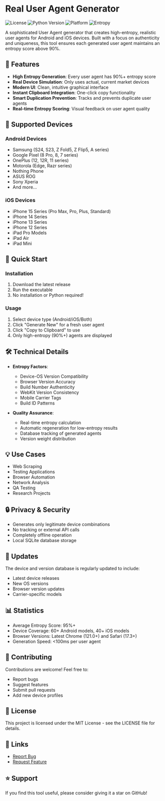# Real User Agent Generator

![License](https://img.shields.io/badge/license-MIT-blue.svg)
![Python Version](https://img.shields.io/badge/python-3.8%2B-blue)
![Platform](https://img.shields.io/badge/platform-Windows-lightgrey)
![Entropy](https://img.shields.io/badge/entropy-90%2B-brightgreen)

A sophisticated User Agent generator that creates high-entropy, realistic user agents for Android and iOS devices. Built with a focus on authenticity and uniqueness, this tool ensures each generated user agent maintains an entropy score above 90%.

## 🌟 Features

- **High Entropy Generation**: Every user agent has 90%+ entropy score
- **Real Device Simulation**: Only uses actual, current market devices
- **Modern UI**: Clean, intuitive graphical interface
- **Instant Clipboard Integration**: One-click copy functionality
- **Smart Duplication Prevention**: Tracks and prevents duplicate user agents
- **Real-time Entropy Scoring**: Visual feedback on user agent quality

## 📱 Supported Devices

### Android Devices
- Samsung (S24, S23, Z Fold5, Z Flip5, A series)
- Google Pixel (8 Pro, 8, 7 series)
- OnePlus (12, 12R, 11 series)
- Motorola (Edge, Razr series)
- Nothing Phone
- ASUS ROG
- Sony Xperia
- And more...

### iOS Devices
- iPhone 15 Series (Pro Max, Pro, Plus, Standard)
- iPhone 14 Series
- iPhone 13 Series
- iPhone 12 Series
- iPad Pro Models
- iPad Air
- iPad Mini

## 🚀 Quick Start

### Installation
1. Download the latest release
2. Run the executable
3. No installation or Python required!

### Usage
1. Select device type (Android/iOS/Both)
2. Click "Generate New" for a fresh user agent
3. Click "Copy to Clipboard" to use
4. Only high-entropy (90%+) agents are displayed

## 🛠️ Technical Details

- **Entropy Factors**:
  - Device-OS Version Compatibility
  - Browser Version Accuracy
  - Build Number Authenticity
  - WebKit Version Consistency
  - Mobile Carrier Tags
  - Build ID Patterns

- **Quality Assurance**:
  - Real-time entropy calculation
  - Automatic regeneration for low-entropy results
  - Database tracking of generated agents
  - Version weight distribution

## 💡 Use Cases

- Web Scraping
- Testing Applications
- Browser Automation
- Network Analysis
- QA Testing
- Research Projects

## 🔒 Privacy & Security

- Generates only legitimate device combinations
- No tracking or external API calls
- Completely offline operation
- Local SQLite database storage

## 🔄 Updates

The device and version database is regularly updated to include:
- Latest device releases
- New OS versions
- Browser version updates
- Carrier-specific models

## 📊 Statistics

- Average Entropy Score: 95%+
- Device Coverage: 60+ Android models, 40+ iOS models
- Browser Versions: Latest Chrome (121.0+) and Safari (17.3+)
- Generation Speed: <100ms per user agent

## 🤝 Contributing

Contributions are welcome! Feel free to:
- Report bugs
- Suggest features
- Submit pull requests
- Add new device profiles

## 📝 License

This project is licensed under the MIT License - see the LICENSE file for details.

## 🔗 Links

- [Report Bug](https://github.com/workeainc/realuseragentgenerator/issues)
- [Request Feature](https://github.com/workeainc/realuseragentgenerator/issues)

## ⭐ Support

If you find this tool useful, please consider giving it a star on GitHub!